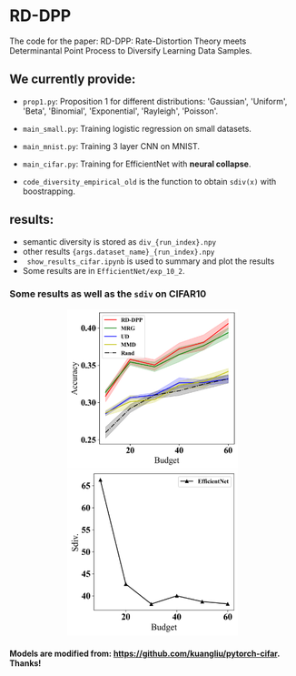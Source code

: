 # RD-DPP
The code for the paper: RD-DPP: Rate-Distortion Theory meets Determinantal Point Process to Diversify Learning Data Samples.

## We currently provide:
- ```prop1.py```: Proposition 1 for different distributions:
'Gaussian', 'Uniform', 'Beta', 'Binomial', 'Exponential', 'Rayleigh', 'Poisson'.

- ```main_small.py```: Training logistic regression on small datasets.
- ```main_mnist.py```: Training 3 layer CNN on MNIST.
- ```main_cifar.py```: Training for EfficientNet with **neural collapse**. 
- ```code_diversity_empirical_old``` is the function to obtain ```sdiv(x)``` with boostrapping.

## results:
- semantic diversity is stored as  ```div_{run_index}.npy```
- other results ```{args.dataset_name}_{run_index}.npy```
- ``` show_results_cifar.ipynb``` is used to summary and plot the results
- Some results are in ```EfficientNet/exp_10_2```.

### Some results as well as the ```sdiv``` on CIFAR10

<div align="center">
	<img src="https://github.com/XiwenChen-Clemson/RD-DPP/blob/main/EfficientNet_CIFAR10_10.png" alt="Editor" width="300">
</div>
<div align="center">
	<img src="https://github.com/XiwenChen-Clemson/RD-DPP/blob/main/div_EfficientNet.png" alt="Editor" width="300">
</div>




#### Models are modified from: https://github.com/kuangliu/pytorch-cifar. Thanks!



